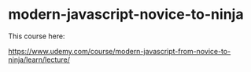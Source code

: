 # modern-javascript-novice-to-ninja
This course here:

https://www.udemy.com/course/modern-javascript-from-novice-to-ninja/learn/lecture/
